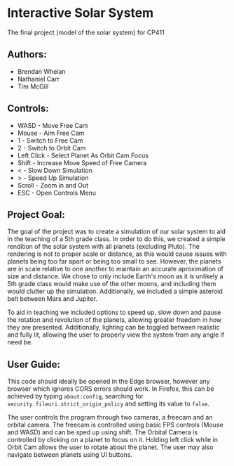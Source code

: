 # Interactive Solar System
The final project (model of the solar system) for CP411

## Authors:
- Brendan Whelan
- Nathaniel Carr
- Tim McGill

## Controls:
- WASD - Move Free Cam
- Mouse - Aim Free Cam
- 1 - Switch to Free Cam
- 2 -  Switch to Orbit Cam
- Left Click - Select Planet As Orbit Cam Focus
- Shift - Increase Move Speed of Free Camera
- < - Slow Down Simulation
- \> - Speed Up Simulation
- Scroll - Zoom in and Out
- ESC - Open Controls Menu

## Project Goal: 
The goal of the project was to create a simulation of our solar system to aid in the teaching of a 5th grade class.
In order to do this, we created a simple rendition of the solar system with all planets (excluding Pluto). The rendering is not to proper scale or distance, as this would cause issues with planets being too far apart or being too small to see. However, the planets are in scale relative to one another to maintain an accurate aproximation of size and distance. We chose to only include Earth's moon as it is unlikely a 5th grade class would make use of the other moons, and including them would clutter up the simulation. Additionally, we included a simple asteroid belt between Mars and Jupiter.

To aid in teaching we included options to speed up, slow down and pause the rotation and revolution of the planets, allowing greater freedom in how they are presented. Additionally, lighting can be toggled between realistic and fully lit, allowing the user to properly view the system from any angle if need be.

## User Guide:
This code should ideally be opened in the Edge browser, however any browser which ignores CORS errors should work. In Firefox, this can be achieved by typing ``about:config``, searching for ``security.fileuri.strict_origin_policy`` and setting its value to ``false``.

The user controls the program through two cameras, a freecam and an orbital camera. The freecam is controlled using basic FPS controls (Mouse and WASD) and can be sped up using shift. The Orbital Camera is controlled by clicking on a planet to focus on it. Holding left click while in Orbit Cam allows the user to rotate about the planet. The user may also navigate between planets using UI buttons.